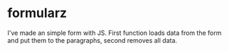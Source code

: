 # formularz

I've made an simple form with JS. First function loads data from the form and put them to the paragraphs, second removes all data.

